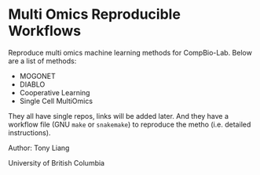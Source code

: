 # Multi Omics Reproducible Workflows
Reproduce multi omics machine learning methods for CompBio-Lab. Below are a list of methods:
- MOGONET
- DIABLO
- Cooperative Learning
- Single Cell MultiOmics

They all have single repos, links will be added later. And they have a workflow file (GNU `make` or `snakemake`) to reproduce the metho (i.e. detailed instructions). 

Author: Tony Liang

University of British Columbia
